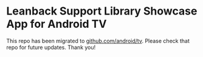# Leanback Support Library Showcase App for Android TV

This repo has been migrated to [github.com/android/tv][1]. Please check that repo for future updates. Thank you!

[1]: https://github.com/android/tv
